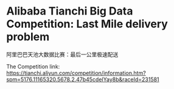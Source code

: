 # Alibaba Tianchi Big Data Competition: Last Mile delivery problem
阿里巴巴天池大数据比赛：最后一公里极速配送

The Competition link:
https://tianchi.aliyun.com/competition/information.htm?spm=5176.11165320.5678.2.47b45cdeIYay8b&raceId=231581

